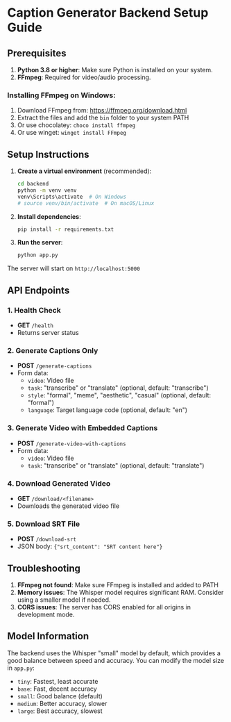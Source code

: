 # Caption Generator Backend Setup Guide

## Prerequisites

1. **Python 3.8 or higher**: Make sure Python is installed on your system.
2. **FFmpeg**: Required for video/audio processing.

### Installing FFmpeg on Windows:
1. Download FFmpeg from: https://ffmpeg.org/download.html
2. Extract the files and add the `bin` folder to your system PATH
3. Or use chocolatey: `choco install ffmpeg`
4. Or use winget: `winget install FFmpeg`

## Setup Instructions

1. **Create a virtual environment** (recommended):
   ```bash
   cd backend
   python -m venv venv
   venv\Scripts\activate  # On Windows
   # source venv/bin/activate  # On macOS/Linux
   ```

2. **Install dependencies**:
   ```bash
   pip install -r requirements.txt
   ```

3. **Run the server**:
   ```bash
   python app.py
   ```

The server will start on `http://localhost:5000`

## API Endpoints

### 1. Health Check
- **GET** `/health`
- Returns server status

### 2. Generate Captions Only
- **POST** `/generate-captions`
- Form data:
  - `video`: Video file
  - `task`: "transcribe" or "translate" (optional, default: "transcribe")
  - `style`: "formal", "meme", "aesthetic", "casual" (optional, default: "formal")
  - `language`: Target language code (optional, default: "en")

### 3. Generate Video with Embedded Captions
- **POST** `/generate-video-with-captions`
- Form data:
  - `video`: Video file
  - `task`: "transcribe" or "translate" (optional, default: "translate")

### 4. Download Generated Video
- **GET** `/download/<filename>`
- Downloads the generated video file

### 5. Download SRT File
- **POST** `/download-srt`
- JSON body: `{"srt_content": "SRT content here"}`

## Troubleshooting

1. **FFmpeg not found**: Make sure FFmpeg is installed and added to PATH
2. **Memory issues**: The Whisper model requires significant RAM. Consider using a smaller model if needed.
3. **CORS issues**: The server has CORS enabled for all origins in development mode.

## Model Information

The backend uses the Whisper "small" model by default, which provides a good balance between speed and accuracy. You can modify the model size in `app.py`:

- `tiny`: Fastest, least accurate
- `base`: Fast, decent accuracy
- `small`: Good balance (default)
- `medium`: Better accuracy, slower
- `large`: Best accuracy, slowest